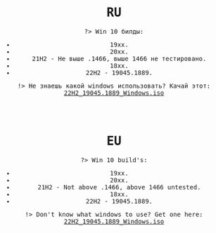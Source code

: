  
<kbd style="width: auto; height: auto; text-align: center; border: 2px solid  smoke; border-radius:25px">

<br></br>

# RU


?> Win 10 билды:

* 19xx.
* 20xx. 
* 21H2 - Не выше .1466, выше 1466 не тестировано.
* 18xx. 
* 22H2 - 19045.1889.

!> Не знаешь какой windows использовать? Качай этот: <a href="//mega.nz/file/TlUQ2KjL#7RP95N0svzWWLGFT1VV5zWPNWtwXF24B8pru3cbql_4">22H2_19045.1889_Windows.iso</a>

</kbd>


<kbd style="width: auto; height: auto; text-align: center; border: 2px solid  smoke; border-radius:25px">

<br></br>

# EU


?> Win 10 build's:

* 19xx.
* 20xx. 
* 21H2 - Not above .1466, above 1466 untested.
* 18xx. 
* 22H2 - 19045.1889.

!> Don't know what windows to use? Get one here: <a href="//mega.nz/file/TlUQ2KjL#7RP95N0svzWWLGFT1VV5zWPNWtwXF24B8pru3cbql_4">22H2_19045.1889_Windows.iso</a>
</kbd>



